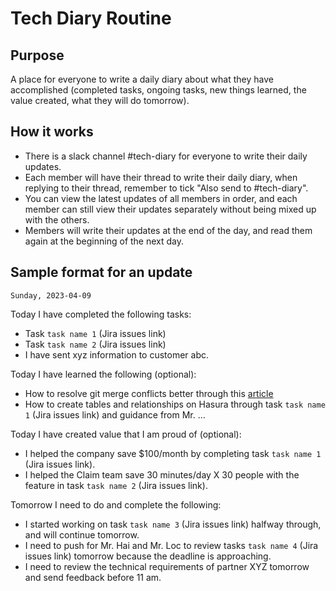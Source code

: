 # Tech Diary Routine

## Purpose

A place for everyone to write a daily diary about what they have accomplished (completed tasks, ongoing tasks, new things learned, the value created, what they will do tomorrow).

## How it works

- There is a slack channel #tech-diary for everyone to write their daily updates.
- Each member will have their thread to write their daily diary, when replying to their thread, remember to tick "Also send to #tech-diary".
- You can view the latest updates of all members in order, and each member can still view their updates separately without being mixed up with the others.
- Members will write their updates at the end of the day, and read them again at the beginning of the next day.

## Sample format for an update

`Sunday, 2023-04-09`

Today I have completed the following tasks:

- Task `task name 1` (Jira issues link)
- Task `task name 2` (Jira issues link)
- I have sent xyz information to customer abc.

Today I have learned the following (optional):

- How to resolve git merge conflicts better through this [article](link)
- How to create tables and relationships on Hasura through task `task name 1` (Jira issues link) and guidance from Mr. ...

Today I have created value that I am proud of (optional):

- I helped the company save $100/month by completing task `task name 1` (Jira issues link).
- I helped the Claim team save 30 minutes/day X 30 people with the feature in task `task name 2` (Jira issues link).

Tomorrow I need to do and complete the following:

- I started working on task `task name 3` (Jira issues link) halfway through, and will continue tomorrow.
- I need to push for Mr. Hai and Mr. Loc to review tasks `task name 4` (Jira issues link) tomorrow because the deadline is approaching.
- I need to review the technical requirements of partner XYZ tomorrow and send feedback before 11 am.
